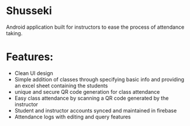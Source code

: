 # Shusseki
Android application built for instructors to ease the process of attendance taking.

# Features:
- Clean UI design
- Simple addition of classes through specifying basic info and providing an excel sheet containing the students
- unique and secure QR code generation for class attendance
- Easy class attendance by scanning a QR code generated by the instructor
- Student and instructor accounts synced and maintained in firebase
- Attendance logs with editing and query features

